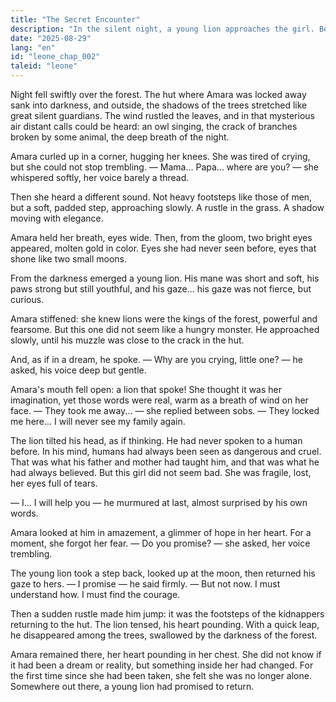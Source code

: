 ```yaml
---
title: "The Secret Encounter"
description: "In the silent night, a young lion approaches the girl. Between fear and wonder, a promise is born: the promise of help he does not yet know how to keep."
date: "2025-08-29"
lang: "en"
id: "leone_chap_002"
taleid: "leone"
---
```


Night fell swiftly over the forest.
The hut where Amara was locked away sank into darkness, and outside, the shadows of the trees stretched like great silent guardians. The wind rustled the leaves, and in that mysterious air distant calls could be heard: an owl singing, the crack of branches broken by some animal, the deep breath of the night.

Amara curled up in a corner, hugging her knees. She was tired of crying, but she could not stop trembling.
— Mama... Papa... where are you? — she whispered softly, her voice barely a thread.

Then she heard a different sound. Not heavy footsteps like those of men, but a soft, padded step, approaching slowly.
A rustle in the grass.
A shadow moving with elegance.

Amara held her breath, eyes wide. Then, from the gloom, two bright eyes appeared, molten gold in color. Eyes she had never seen before, eyes that shone like two small moons.

From the darkness emerged a young lion. His mane was short and soft, his paws strong but still youthful, and his gaze... his gaze was not fierce, but curious.

Amara stiffened: she knew lions were the kings of the forest, powerful and fearsome. But this one did not seem like a hungry monster. He approached slowly, until his muzzle was close to the crack in the hut.

And, as if in a dream, he spoke.
— Why are you crying, little one? — he asked, his voice deep but gentle.

Amara's mouth fell open: a lion that spoke! She thought it was her imagination, yet those words were real, warm as a breath of wind on her face.
— They took me away... — she replied between sobs. — They locked me here... I will never see my family again.

The lion tilted his head, as if thinking. He had never spoken to a human before. In his mind, humans had always been seen as dangerous and cruel. That was what his father and mother had taught him, and that was what he had always believed. But this girl did not seem bad. She was fragile, lost, her eyes full of tears.

— I... I will help you — he murmured at last, almost surprised by his own words.

Amara looked at him in amazement, a glimmer of hope in her heart. For a moment, she forgot her fear.
— Do you promise? — she asked, her voice trembling.

The young lion took a step back, looked up at the moon, then returned his gaze to hers.
— I promise — he said firmly. — But not now. I must understand how. I must find the courage.

Then a sudden rustle made him jump: it was the footsteps of the kidnappers returning to the hut.
The lion tensed, his heart pounding. With a quick leap, he disappeared among the trees, swallowed by the darkness of the forest.

Amara remained there, her heart pounding in her chest. She did not know if it had been a dream or reality, but something inside her had changed. For the first time since she had been taken, she felt she was no longer alone.
Somewhere out there, a young lion had promised to return.
